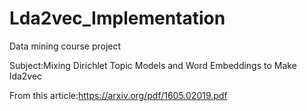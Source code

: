 # Lda2vec_Implementation

Data mining course project

Subject:Mixing Dirichlet Topic Models and Word Embeddings to Make lda2vec

From this article:https://arxiv.org/pdf/1605.02019.pdf
